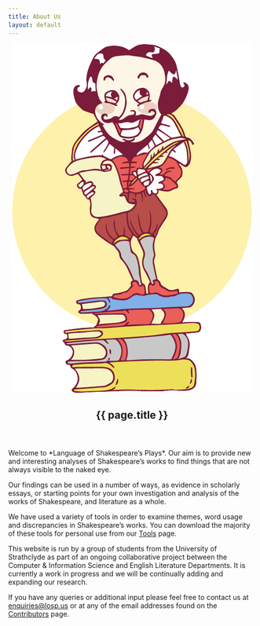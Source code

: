 ```yaml
---
title: About Us
layout: default
---
```


<article>
  <header>
    <div id="logo" class="col-md-3">
      <img alt="Little Shakespeare" src="/assets/images/shakespeare.png" />
    </div>
    <h2>{{ page.title }}</h2>
  </header>

  <div class="content" class="col-md-9" markdown="block">
Welcome to *Language of Shakespeare’s Plays*. Our aim is to provide new and
interesting analyses of Shakespeare’s works to find things that are not always
visible to the naked eye.

Our findings can be used in a number of ways, as evidence in scholarly essays,
or starting points for your own investigation and analysis of the works of
Shakespeare, and literature as a whole.

We have used a variety of tools in order to examine themes, word usage and
discrepancies in Shakespeare’s works. You can download the majority of these
tools for personal use from our [Tools](/tools/) page.

This website is run by a group of students from the University of Strathclyde as
part of an ongoing collaborative project between the Computer & Information
Science and English Literature Departments. It is currently a work in progress
and we will be continually adding and expanding our research.

If you have any queries or additional input please feel free to contact us at
<enquiries@losp.us> or at any of the email addresses found on the
[Contributors](/contributors/) page.
  </div>
</article>
